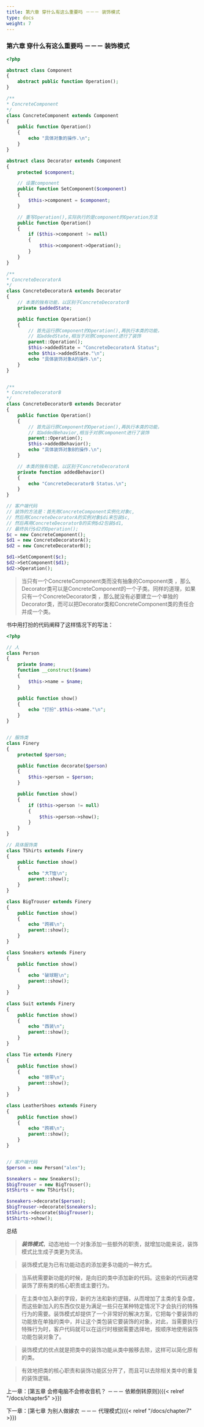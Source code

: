```yaml
---
title: 第六章 穿什么有这么重要吗 －－－ 装饰模式
type: docs
weight: 7
---
```


### 第六章 穿什么有这么重要吗 －－－ 装饰模式

```php
<?php

abstract class Component
{
    abstract public function Operation();
}

/**
* ConcreteComponent
*/
class ConcreteComponent extends Component
{
    public function Operation()
    {
        echo "具体对象的操作.\n";
    }
}

abstract class Decorator extends Component
{
    protected $component;

    // 设置component
    public function SetComponent($component)
    {
        $this->component = $component;
    }

    // 重写Operation(),实际执行的是component的Operation方法
    public function Operation()
    {
        if ($this->component != null)
        {
            $this->component->Operation();
        }
    }
}

/**
* ConcreteDecoratorA
*/
class ConcreteDecoratorA extends Decorator
{
    // 本类的独有功能，以区别于ConcreteDecoratorB
    private $addedState;

    public function Operation()
    {   
        // 首先运行原Component的Operation(),再执行本类的功能，
        // 如addedState,相当于对原Component进行了装饰
        parent::Operation();
        $this->addedState = "ConcreteDecoratorA Status";
        echo $this->addedState."\n";
        echo "具体装饰对象A的操作.\n";
    }
}


/**
* ConcreteDecoratorB
*/
class ConcreteDecoratorB extends Decorator
{
    public function Operation()
    {   
        // 首先运行原Component的Operation(),再执行本类的功能，
        // 如addedBehavior,相当于对原Component进行了装饰
        parent::Operation();
        $this->addedBehavior();
        echo "具体装饰对象B的操作.\n";
    }

    // 本类的独有功能，以区别于ConcreteDecoratorA
    private function addedBehavior()
    {
        echo "ConcreteDecoratorB Status.\n";
    }
}

// 客户端代码
// 装饰的方法是：首先用ConcreteComponent实例化对象c,
// 然后用ConcreteDecoratorA的实例对象$di来包装$c,
// 然后再用ConcreteDecoratorB的实例$d2包装$d1,
// 最终执行$d2的Operation(); 
$c = new ConcreteComponent();
$d1 = new ConcreteDecoratorA();
$d2 = new ConcreteDecoratorB();

$d1->SetComponent($c);
$d2->SetComponent($d1);
$d2->Operation();
```

> 当只有一个ConcreteComponent类而没有抽象的Component类 ，那么Decorator类可以是ConcreteComponent的一个子类。同样的道理，如果只有一个ConcreteDecorator类 ，那么就没有必要建立一个单独的Decorator类，而可以把Decorator类和ConcreteComponent类的责任合并成一个类。

书中用打扮的代码阐释了这样情况下的写法：
```php
<?php 

// 人
class Person
{   
    private $name;
    function __construct($name)
    {
        $this->name = $name;
    }

    public function show()
    {
        echo "打扮".$this->name."\n";
    }
}


// 服饰类
class Finery
{
    protected $person;

    public function decorate($person)
    {
        $this->person = $person;
    }

    public function show()
    {
        if ($this->person != null)
        {
            $this->person->show();
        }
    }
}

// 具体服饰类
class TShirts extends Finery
{
    public function show()
    {
        echo "大T恤\n";
        parent::show();
    }
}

class BigTrouser extends Finery
{
    public function show()
    {
        echo "跨裤\n";
        parent::show();
    }
}

class Sneakers extends Finery
{
    public function show()
    {
        echo "破球鞋\n";
        parent::show();
    }
}

class Suit extends Finery
{
    public function show()
    {
        echo "西装\n";
        parent::show();
    }
}

class Tie extends Finery
{
    public function show()
    {
        echo "领带\n";
        parent::show();
    }
}

class LeatherShoes extends Finery
{
    public function show()
    {
        echo "跨裤\n";
        parent::show();
    }
}


// 客户端代码
$person = new Person("alex");

$sneakers = new Sneakers();
$bigTrouser = new BigTrouser();
$tShirts = new TShirts();

$sneakers->decorate($person);
$bigTrouser->decorate($sneakers);
$tShirts->decorate($bigTrouser);
$tShirts->show();
```


 总结

> ***装饰模式***，动态地给一个对象添加一些额外的职责，就增加功能来说，装饰模式比生成子类更为灵活。

> 装饰模式是为已有功能动态的添加更多功能的一种方式。

> 当系统需要新功能的时候，是向旧的类中添加新的代码。这些新的代码通常装饰了原有类的核心职责或主要行为。

> 在主类中加入新的字段，新的方法和新的逻辑，从而增加了主类的复杂度，而这些新加入的东西仅仅是为满足一些只在某种特定情况下才会执行的特殊行为的需要。装饰模式却提供了一个非常好的解决方案，它把每个要装饰的功能放在单独的类中，并让这个类包装它要装饰的对象，对此，当需要执行特殊行为时，客户代码就可以在运行时根据需要选择地，按顺序地使用装饰功能包装对象了。

> 装饰模式的优点就是把类中的装饰功能从类中搬移去除，这样可以简化原有的类。

> 有效地把类的核心职责和装饰功能区分开了，而且可以去除相关类中的重复的装饰逻辑。



 上一章：[第五章 会修电脑不会修收音机？ －－－ 依赖倒转原则]({{< relref "/docs/chapter5" >}})

下一章：[第七章 为别人做嫁衣 －－－ 代理模式]({{< relref "/docs/chapter7" >}})